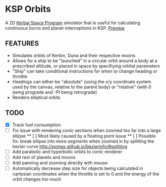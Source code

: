 # KSP Orbits
A 2D [Kerbal Space Program](http://kerbalspaceprogram.com) simulator that is useful for calculating continuous burns and planet interceptions in KSP.
[Preview](https://rawgit.com/mikeweber/ksp_orbits/master/index.html)

## FEATURES
* Simulates orbits of Kerbin, Duna and their respective moons
* Allows for a ship to be "launched" in a circular orbit around a body at a prescribed altitude, or placed in space by specifiying orbital parameters
* "Ship" can take conditional instructions for when to change heading or throttle
* Headings can either be "absolute" (using the x/y coordinate system used by the canvas, relative to the parent body) or "relative" (with 0 being prograde and -PI being retrograde)
* Renders elliptical orbits

## TODO
* [x] Track fuel consumption
* [ ] Fix issue with rendering conic sections when zoomed too far into a large ellipse
** [ ] Most likely caused by a floating point issue
** [ ] Possible fix: break ellipse into more segments when zoomed in by splitting the bezier curve http://pomax.github.io/bezierinfo/#splitting
* [ ] Add parabolic and hyperbolic orbits to conic renderer
* [ ] Add rest of planets and moons
* [ ] Add panning and zooming directly with mouse
* [ ] Automatically decrease step size for objects being calculated in cartesian coordinates when the throttle is set to 0 and the energy of the orbit changes too much
